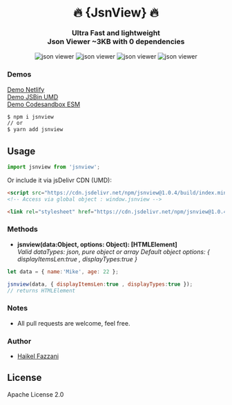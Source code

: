 <h1 align="center" style="width:100%">🔥 {JsnView} 🔥</h1>
<h3 align="center" style="margin:0">Ultra Fast and lightweight</h3>
<h3 align="center" style="margin-top:0">Json Viewer ~3KB with 0 dependencies</h3>

<div align="center" style="width:100%; text-align:center;">
  <img src="https://badgen.net/bundlephobia/min/jsnview" alt="json viewer" />
  <img src="https://badgen.net/bundlephobia/dependency-count/jsnview" alt="json viewer" />
  <img src="https://badgen.net/npm/v/jsnview" alt="json viewer" />
  <img src="https://badgen.net/npm/dt/jsnview" alt="json viewer" />
</div>

### Demos  
[Demo Netlify](https://json-v.netlify.app/public/)  
[Demo JSBin UMD](https://jsbin.com/pekoyef/edit)  
[Demo Codesandbox ESM](https://codesandbox.io/s/serverless-sound-igd1h)

```html
$ npm i jsnview
// or
$ yarn add jsnview
```

## Usage
```js
import jsnview from 'jsnview';
```

Or include it via jsDelivr CDN (UMD):
```html
<script src="https://cdn.jsdelivr.net/npm/jsnview@1.0.4/build/index.min.js"></script>
<!-- Access via global object : window.jsnview -->

<link rel="stylesheet" href="https://cdn.jsdelivr.net/npm/jsnview@1.0.4/build/index.css" />
```

### Methods
- **jsnview(data:Object, options: Object): [HTMLElement]**  
*Valid dataTypes: json, pure object or array*
*Default object options: { displayItemsLen:true , displayTypes:true }*
```js
let data = { name:'Mike', age: 22 }; 

jsnview(data, { displayItemsLen:true , displayTypes:true });
// returns HTMLElement
```

### Notes
- All pull requests are welcome, feel free.

### Author
- [Haikel Fazzani](https://github.com/haikelfazzani)

## License
Apache License 2.0